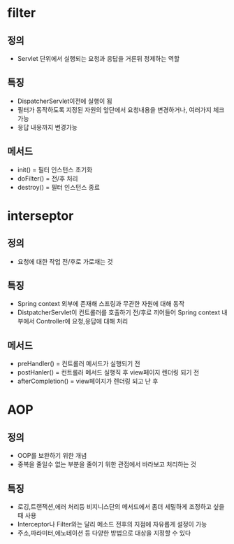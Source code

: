 # filter
## 정의
- Servlet 단위에서 실행되는 요청과 응답을 거른뒤 정제하는 역할
## 특징
- DispatcherServlet이전에 실행이 됨
- 필터가 동작하도록 지정된 자원의 앞단에서 요청내용을 변경하거나, 여러가지 체크가능
- 응답 내용까지 변경가능
## 메서드
- init() = 필터 인스턴스 초기화
- doFilter() = 전/후 처리
- destroy() = 필터 인스턴스 종료
# interseptor
## 정의
- 요청에 대한 작업 전/후로 가로채는 것
## 특징
- Spring context 외부에 존재해 스프링과 무관한 자원에 대해 동작
- DistpatcherServlet이 컨트롤러를 호출하기 전/후로 끼어들어 Spring context 내부에서 Controller에 요청,응답에 대해 처리
## 메서드
- preHandler() = 컨트롤러 메서드가 실행되기 전
- postHanler() = 컨트롤러 메서드 실행직 후 view페이지 렌더링 되기 전
- afterCompletion() = view페이지가 렌더링 되고 난 후
# AOP
## 정의
- OOP를 보완하기 위한 개념
- 중복을 줄일수 없는 부분을 줄이기 위한 관점에서 바라보고 처리하는 것
## 특징
- 로깅,트랜잭션,에러 처리등 비지니스단의 메서드에서 좀더 세밀하게 조정하고 싶을 때 사용
- Interceptor나 Filter와는 달리 메소드 전후의 지점에 자유롭게 설정이 가능
- 주소,파라미터,에노테이션 등 다양한 방법으로 대상을 지정할 수 있다
